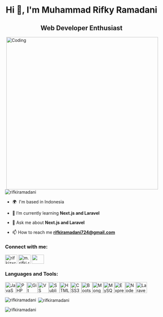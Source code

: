 <h1 align="center">Hi 👋, I'm Muhammad Rifky Ramadani</h1>
<h2 align="center">Web Developer Enthusiast</h2>
<img align="right" alt="Coding" width="500" src="https://i.redd.it/jqhjbjduj30e1.gif">

<p align="left"> <img src="https://komarev.com/ghpvc/?username=rifkiramadani&label=Profile%20views&color=0e75b6&style=flat" alt="rifkiramadani" /> </p>

- 🌍  I'm based in Indonesia

- 🌱 I’m currently learning **Next.js and Laravel**

- 💬 Ask me about **Next.js and Laravel**

- 📫 How to reach me **rifkiramadani724@gmail.com**

<h3 align="left">Connect with me:</h3>
<p align="left">
<a href="https://fb.com/rifkizxc" target="_blank"><img align="center" src="https://raw.githubusercontent.com/rahuldkjain/github-profile-readme-generator/master/src/images/icons/Social/facebook.svg" alt="rifkizxc" height="30" width="40" /></a>
<a href="https://instagram.com/m.rifki.ramadani" target="_blank"><img align="center" src="https://raw.githubusercontent.com/rahuldkjain/github-profile-readme-generator/master/src/images/icons/Social/instagram.svg" alt="m.rifki.ramadani" height="30" width="40" /></a>
<a href="https://www.linkedin.com/in/m-rifky-ramadani-04187a275/" target="_blank"><img align="center" src="https://raw.githubusercontent.com/danielcranney/readme-generator/main/public/icons/socials/linkedin.svg" height="30" width="40" /></a>
</p>

<h3 align="left">Languages and Tools:</h3>
<p align="left">
<a href="https://developer.mozilla.org/en-US/docs/Web/JavaScript" target="_blank" rel="noreferrer"><img src="https://raw.githubusercontent.com/danielcranney/readme-generator/main/public/icons/skills/javascript-colored.svg" width="36" height="36" alt="JavaScript" /></a><a href="https://www.php.net/" target="_blank" rel="noreferrer"><img src="https://raw.githubusercontent.com/danielcranney/readme-generator/main/public/icons/skills/php-colored.svg" width="36" height="36" alt="PHP" /></a><a href="https://git-scm.com/" target="_blank" rel="noreferrer"><img src="https://raw.githubusercontent.com/danielcranney/readme-generator/main/public/icons/skills/git-colored.svg" width="36" height="36" alt="Git" /></a><a href="https://code.visualstudio.com/" target="_blank" rel="noreferrer"><img src="https://raw.githubusercontent.com/danielcranney/readme-generator/main/public/icons/skills/visualstudiocode.svg" width="36" height="36" alt="VS Code" /></a><a href="https://www.sublimetext.com/index2" target="_blank" rel="noreferrer"><img src="https://raw.githubusercontent.com/danielcranney/readme-generator/main/public/icons/skills/sublimetext.svg" width="36" height="36" alt="Sublime Text" /></a><a href="https://developer.mozilla.org/en-US/docs/Glossary/HTML5" target="_blank" rel="noreferrer"><img src="https://raw.githubusercontent.com/danielcranney/readme-generator/main/public/icons/skills/html5-colored.svg" width="36" height="36" alt="HTML5" /></a><a href="https://www.w3.org/TR/CSS/#css" target="_blank" rel="noreferrer"><img src="https://raw.githubusercontent.com/danielcranney/readme-generator/main/public/icons/skills/css3-colored.svg" width="36" height="36" alt="CSS3" /></a><a href="https://getbootstrap.com/" target="_blank" rel="noreferrer"><img src="https://raw.githubusercontent.com/danielcranney/readme-generator/main/public/icons/skills/bootstrap-colored.svg" width="36" height="36" alt="Bootstrap" /></a><a href="https://www.mongodb.com/" target="_blank" rel="noreferrer"><img src="https://raw.githubusercontent.com/danielcranney/readme-generator/main/public/icons/skills/mongodb-colored.svg" width="36" height="36" alt="MongoDB" /></a><a href="https://www.mysql.com/" target="_blank" rel="noreferrer"><img src="https://raw.githubusercontent.com/danielcranney/readme-generator/main/public/icons/skills/mysql-colored.svg" width="36" height="36" alt="MySQL" /></a><a href="https://expressjs.com/" target="_blank" rel="noreferrer"><img src="https://raw.githubusercontent.com/danielcranney/readme-generator/main/public/icons/skills/express-colored.svg" width="36" height="36" alt="Express" /></a><a href="https://nodejs.org/en/" target="_blank" rel="noreferrer"><img src="https://raw.githubusercontent.com/danielcranney/readme-generator/main/public/icons/skills/nodejs-colored.svg" width="36" height="36" alt="NodeJS" /></a><a href="https://laravel.com/" target="_blank" rel="noreferrer"><img src="https://raw.githubusercontent.com/danielcranney/readme-generator/main/public/icons/skills/laravel-colored.svg" width="36" height="36" alt="Laravel" /></a>
                    </p>

<p><img align="left" src="https://github-readme-stats.vercel.app/api/top-langs?username=rifkiramadani&show_icons=true&locale=en&layout=compact" alt="rifkiramadani" /></p>

<p>&nbsp;<img align="center" src="https://github-readme-stats.vercel.app/api?username=rifkiramadani&show_icons=true&locale=en" alt="rifkiramadani" /></p>

<p><img align="center" src="https://github-readme-streak-stats.herokuapp.com/?user=rifkiramadani&" alt="rifkiramadani" /></p>


